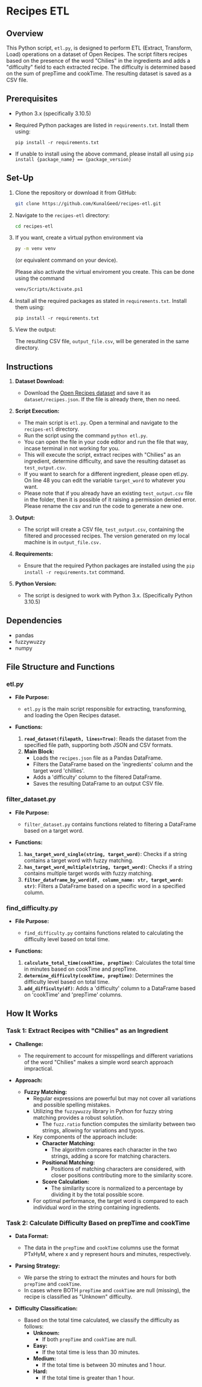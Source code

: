 
# Recipes ETL

## Overview

This Python script, `etl.py`, is designed to perform ETL (Extract, Transform, Load) operations on a dataset of Open Recipes. The script filters recipes based on the presence of the word "Chilies" in the ingredients and adds a "difficulty" field to each extracted recipe. The difficulty is determined based on the sum of prepTime and cookTime. The resulting dataset is saved as a CSV file.

## Prerequisites

- Python 3.x (specifically 3.10.5)
- Required Python packages are listed in `requirements.txt`. Install them using:

    ```
    pip install -r requirements.txt
    ```
- If unable to install using the above command, please install all using
      ```
      pip install {package_name} == {package_version}
      ```
## Set-Up

1. Clone the repository or download it from GitHub:

    ```bash
    git clone https://github.com/KunalGeed/recipes-etl.git
    ```

2. Navigate to the `recipes-etl` directory:

    ```bash
    cd recipes-etl
    ```
3.  If you want, create a virtual python environment via 
     ```bash
     py -m venv venv
     ```
     (or equivalent command on your device).

     Please also activate the virtual enviroment you create. This can be done using the command
     ```bash
     venv/Scripts/Activate.ps1
     ```

4. Install all the required packages as stated in `requirements.txt`. Install them using:

    ```
    pip install -r requirements.txt
    ```


7. View the output:

    The resulting CSV file, `output_file.csv`, will be generated in the same directory.

## Instructions

1. **Dataset Download:**
    - Download the [Open Recipes dataset](link-to-dataset) and save it as `dataset/recipes.json`. If the file is already there, then no need.

2. **Script Execution:**
    - The main script is `etl.py`. Open a terminal and navigate to the `recipes-etl` directory.
    - Run the script using the command `python etl.py`. 
    - You can open the file in your code editor and run the file that way, incase terminal in not working for you.
    - This will execute the script, extract recipes with "Chilies" as an ingredient, determine difficulty, and save the resulting dataset as `test_output.csv`. 
    - If you want to search for a different ingredient, please open etl.py. On line 48 you can edit the variable `target_word` to whatever you want.
    - Please note that if you already have an existing `test_output.csv` file in the folder, then it is possible of it raising a permission denied error. Please rename the csv and run the code to generate a new one.

3. **Output:**
    - The script will create a CSV file, `test_output.csv`, containing the filtered and processed recipes. The version generated on my local machine is in `output_file.csv.
`
4. **Requirements:**
    - Ensure that the required Python packages are installed using the `pip install -r requirements.txt` command.

5. **Python Version:**
    - The script is designed to work with Python 3.x. (Specifically Python 3.10.5)

## Dependencies

- pandas
- fuzzywuzzy
- numpy


## File Structure and Functions

### etl.py

- **File Purpose:**
  - `etl.py` is the main script responsible for extracting, transforming, and loading the Open Recipes dataset.

- **Functions:**
  1. **`read_dataset(filepath, lines=True)`**: Reads the dataset from the specified file path, supporting both JSON and CSV formats.
  2. **Main Block:**
      - Loads the `recipes.json` file as a Pandas DataFrame.
      - Filters the DataFrame based on the 'ingredients' column and the target word 'chillies'.
      - Adds a 'difficulty' column to the filtered DataFrame.
      - Saves the resulting DataFrame to an output CSV file.

### filter_dataset.py

- **File Purpose:**
  - `filter_dataset.py` contains functions related to filtering a DataFrame based on a target word.

- **Functions:**
  1. **`has_target_word_single(string, target_word)`**: Checks if a string contains a target word with fuzzy matching.
  2. **`has_target_word_multiple(string, target_word)`**: Checks if a string contains multiple target words with fuzzy matching.
  3. **`filter_dataframe_by_word(df, column_name: str, target_word: str)`**: Filters a DataFrame based on a specific word in a specified column.

### find_difficulty.py

- **File Purpose:**
  - `find_difficulty.py` contains functions related to calculating the difficulty level based on total time.

- **Functions:**
  1. **`calculate_total_time(cookTime, prepTime)`**: Calculates the total time in minutes based on cookTime and prepTime.
  2. **`determine_difficulty(cookTime, prepTime)`**: Determines the difficulty level based on total time.
  3. **`add_difficulty(df)`**: Adds a 'difficulty' column to a DataFrame based on 'cookTime' and 'prepTime' columns.

## How It Works

### Task 1: Extract Recipes with "Chilies" as an Ingredient

- **Challenge:**
  - The requirement to account for misspellings and different variations of the word "Chilies" makes a simple word search approach impractical.

- **Approach:**
  - **Fuzzy Matching:**
    - Regular expressions are powerful but may not cover all variations and possible spelling mistakes.
    - Utilizing the `fuzzywuzzy` library in Python for fuzzy string matching provides a robust solution.
      - The `fuzz.ratio` function computes the similarity between two strings, allowing for variations and typos.
    - Key components of the approach include:
      - **Character Matching:**
        - The algorithm compares each character in the two strings, adding a score for matching characters.
      - **Positional Matching:**
        - Positions of matching characters are considered, with closer positions contributing more to the similarity score.
      - **Score Calculation:**
        - The similarity score is normalized to a percentage by dividing it by the total possible score.
    - For optimal performance, the target word is compared to each individual word in the string containing ingredients.

### Task 2: Calculate Difficulty Based on prepTime and cookTime

- **Data Format:**
  - The data in the `prepTime` and `cookTime` columns use the format PTxHyM, where x and y represent hours and minutes, respectively.

- **Parsing Strategy:**
  - We parse the string to extract the minutes and hours for both `prepTime` and `cookTime`.
  - In cases where BOTH `prepTime` and `cookTime` are null (missing), the recipe is classified as "Unknown" difficulty.

- **Difficulty Classification:**
  - Based on the total time calculated, we classify the difficulty as follows:
    - **Unknown:**
      - If both `prepTime` and `cookTime` are null.
    - **Easy:**
      - If the total time is less than 30 minutes.
    - **Medium:**
      - If the total time is between 30 minutes and 1 hour.
    - **Hard:**
      - If the total time is greater than 1 hour.





